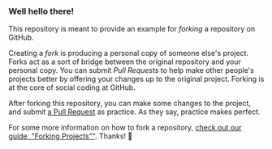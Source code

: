 ### Well hello there!

This repository is meant to provide an example for *forking* a repository on GitHub.

Creating a *fork* is producing a personal copy of someone else's project. Forks act as a sort of bridge between the original repository and your personal copy. You can submit *Pull Requests* to help make other people's projects better by offering your changes up to the original project. Forking is at the core of social coding at GitHub.

After forking this repository, you can make some changes to the project, and submit [a Pull Request](https://github.com/octocat/Spoon-Knife/pulls) as practice. As they say, practice makes perfect.

For some more information on how to fork a repository, [check out our guide, "Forking Projects""](http://guides.github.com/overviews/forking/). Thanks! :sparkling_heart:
